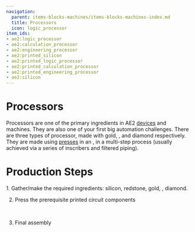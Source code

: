 ```yaml
---
navigation:
  parent: items-blocks-machines/items-blocks-machines-index.md
  title: Processors
  icon: logic_processor
item_ids:
- ae2:logic_processor
- ae2:calculation_processor
- ae2:engineering_processor
- ae2:printed_silicon
- ae2:printed_logic_processor
- ae2:printed_calculation_processor
- ae2:printed_engineering_processor
- ae2:silicon
---
```

# Processors

<Row><ItemImage id="logic_processor" scale="4" /><ItemImage id="calculation_processor" scale="4" /><ItemImage id="engineering_processor" scale="4" /></Row>

Processors are one of the primary ingredients in AE2 [devices](../ae2-mechanics/devices.md) and machines. They are also one of your first
big automation challenges. There are three types of processor, made with gold, <ItemLink id="certus_quartz_crystal" />,
and diamond respectively. They are made using [presses](presses.md) in an <ItemLink id="inscriber" />, in a multi-step
process (usually achieved via a series of inscribers and filtered piping).

# Production Steps
<Column gap="5">
1. Gather/make the required ingredients: silicon, redstone, gold, <ItemLink id="certus_quartz_crystal" />, diamond.  

<RecipeFor id="silicon" />
<br/>

2. Press the prerequisite printed circuit components

<Row><RecipeFor id="printed_silicon" /><RecipeFor id="printed_logic_processor" /></Row>

<Row><RecipeFor id="printed_calculation_processor" /><RecipeFor id="printed_engineering_processor" /></Row>
<br/>

3. Final assembly

<Row><RecipeFor id="logic_processor" /><RecipeFor id="calculation_processor" /></Row>
<RecipeFor id="engineering_processor" />
</Column>